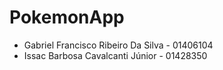 # PokemonApp

- Gabriel Francisco Ribeiro Da Silva - 01406104
- Issac Barbosa Cavalcanti Júnior - 01428350

